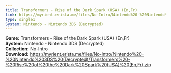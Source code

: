 ```yaml
---
title: Transformers - Rise of the Dark Spark (USA) (En,Fr)
link: https://myrient.erista.me/files/No-Intro/Nintendo%20-%20Nintendo%203DS%20(Decrypted)/Transformers%20-%20Rise%20of%20the%20Dark%20Spark%20(USA)%20(En,Fr).zip
type: single1
System: Nintendo - Nintendo 3DS (Decrypted)
---
```

<b>Game:</b> Transformers - Rise of the Dark Spark (USA) (En,Fr)<br>
<b>System:</b> Nintendo - Nintendo 3DS (Decrypted)<br>
<b>Collection:</b> No-Intro<br>
<b>Download:</b> https://myrient.erista.me/files/No-Intro/Nintendo%20-%20Nintendo%203DS%20(Decrypted)/Transformers%20-%20Rise%20of%20the%20Dark%20Spark%20(USA)%20(En,Fr).zip